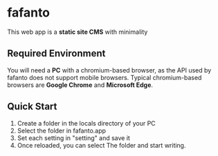 # fafanto
This web app is a **static site CMS** with minimality

## Required Environment
You will need a **PC** with a chromium-based browser, as the API used by fafanto does not support mobile browsers.
Typical chromium-based browsers are **Google Chrome** and **Microsoft Edge**.

## Quick Start
1. Create a folder in the locals directory of your PC
2. Select the folder in fafanto.app
3. Set each setting in "setting" and save it
4. Once reloaded, you can select The folder and start writing.
